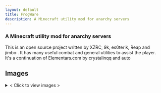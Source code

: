 ```yaml
---
layout: default
title: FrogWare
description: A Minecraft utility mod for anarchy servers
---
```


### A Minecraft utility mod for anarchy servers


This is an open source project written by XZRC, 9k, es0terik, Reap and jimbo . It has many useful combat and general utilities to assist the player. 
It's a continuation of Elementars.com by crystalinqq and auto

## Images

<details> 
    <summary>< Click to view images ></summary>

<p>The GUI</p>

<img src="https://i.gyazo.com/81c7f42fb0d3415b83f8e23cfb6f649a.png" width="500" alt="The GUI"/>

</details>

